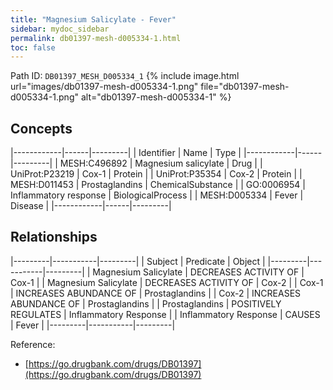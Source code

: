 ```yaml
---
title: "Magnesium Salicylate - Fever"
sidebar: mydoc_sidebar
permalink: db01397-mesh-d005334-1.html
toc: false 
---
```



Path ID: `DB01397_MESH_D005334_1`
{% include image.html url="images/db01397-mesh-d005334-1.png" file="db01397-mesh-d005334-1.png" alt="db01397-mesh-d005334-1" %}

## Concepts

|------------|------|---------|
| Identifier | Name | Type    |
|------------|------|---------|
| MESH:C496892 | Magnesium salicylate | Drug |
| UniProt:P23219 | Cox-1 | Protein |
| UniProt:P35354 | Cox-2 | Protein |
| MESH:D011453 | Prostaglandins | ChemicalSubstance |
| GO:0006954 | Inflammatory response | BiologicalProcess |
| MESH:D005334 | Fever | Disease |
|------------|------|---------|

## Relationships

|---------|-----------|---------|
| Subject | Predicate | Object  |
|---------|-----------|---------|
| Magnesium Salicylate | DECREASES ACTIVITY OF | Cox-1 |
| Magnesium Salicylate | DECREASES ACTIVITY OF | Cox-2 |
| Cox-1 | INCREASES ABUNDANCE OF | Prostaglandins |
| Cox-2 | INCREASES ABUNDANCE OF | Prostaglandins |
| Prostaglandins | POSITIVELY REGULATES | Inflammatory Response |
| Inflammatory Response | CAUSES | Fever |
|---------|-----------|---------|

Reference: 
  - [https://go.drugbank.com/drugs/DB01397](https://go.drugbank.com/drugs/DB01397)
